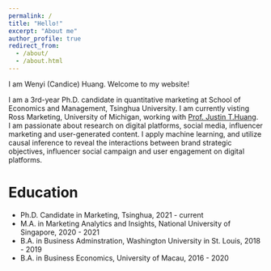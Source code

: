 ```yaml
---
permalink: /
title: "Hello!"
excerpt: "About me"
author_profile: true
redirect_from: 
  - /about/
  - /about.html
---
```


I am Wenyi (Candice) Huang. Welcome to my website!

I am a 3rd-year Ph.D. candidate in quantitative marketing at School of Economics and Management, Tsinghua University. I am currently visting Ross Marketing, University of Michigan, working with [Prof. Justin T.Huang](https://www.justinthuang.com/).
​
I am passionate about research on digital platforms, social media, influencer marketing and user-generated content. I apply machine learning, and utilize causal inference to reveal the interactions between brand strategic objectives, influencer social campaign and user engagement on digital platforms.

Education
======
- Ph.D. Candidate in Marketing, Tsinghua, 2021 - current
- M.A. in Marketing Analytics and Insights, National University of Singapore, 2020 - 2021
- B.A. in Business Adminstration, Washington University in St. Louis, 2018 - 2019
- B.A. in Business Economics, University of Macau, 2016 - 2020
